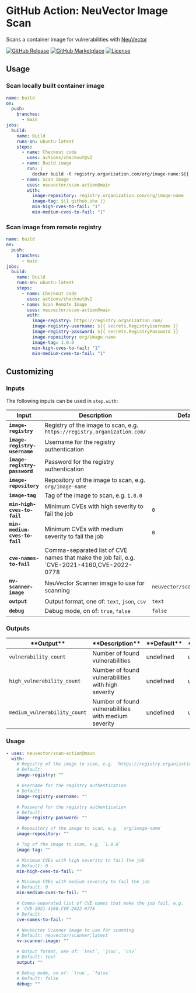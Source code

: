 <!-- start title -->

# GitHub Action: NeuVector Image Scan

<!-- end title -->
<!-- start description -->

Scans a container image for vulnerabilities with [NeuVector](https://neuvector.com)

<!-- end description -->

[![GitHub Release][release-img]][release]
[![GitHub Marketplace][marketplace-img]][marketplace]
[![License][license-img]][license]

## Usage

### Scan locally built container image

```yaml
name: build
on:
  push:
    branches:
      - main
jobs:
  build:
    name: Build
    runs-on: ubuntu-latest
    steps:
      - name: Checkout code
        uses: actions/checkout@v2
      - name: Build image
        run: |
          docker build -t registry.organization.com/org/image-name:${{ github.sha }} .
      - name: Scan Image
        uses: neuvector/scan-action@main
        with:
          image-repository: registry.organization.com/org/image-name
          image-tag: ${{ github.sha }}
          min-high-cves-to-fail: "1"
          min-medium-cves-to-fail: "1"
```

### Scan image from remote registry

```yaml
name: build
on:
  push:
    branches:
      - main
jobs:
  build:
    name: Build
    runs-on: ubuntu-latest
    steps:
      - name: Checkout code
        uses: actions/checkout@v2
      - name: Scan Remote Image
        uses: neuvector/scan-action@main
        with:
          image-registry: https://registry.organization.com/
          image-registry-username: ${{ secrets.RegistryUsername }}
          image-registry-password: ${{ secrets.RegistryPassword }}
          image-repository: org/image-name
          image-tag: 1.0.0
          min-high-cves-to-fail: "1"
          min-medium-cves-to-fail: "1"
```

## Customizing

### Inputs

The following inputs can be used in `step.with`:

<!-- start inputs -->

| **Input**                     | **Description**                                                                             | **Default**                | **Required** |
| ----------------------------- | ------------------------------------------------------------------------------------------- | -------------------------- | ------------ |
| **`image-registry`**          | Registry of the image to scan, e.g. `https://registry.organization.com/`                    |                            | **false**    |
| **`image-registry-username`** | Username for the registry authentication                                                    |                            | **false**    |
| **`image-registry-password`** | Password for the registry authentication                                                    |                            | **false**    |
| **`image-repository`**        | Repository of the image to scan, e.g. `org/image-name`                                      |                            | **true**     |
| **`image-tag`**               | Tag of the image to scan, e.g. `1.0.0`                                                      |                            | **true**     |
| **`min-high-cves-to-fail`**   | Minimum CVEs with high severity to fail the job                                             | `0`                        | **false**    |
| **`min-medium-cves-to-fail`** | Minimum CVEs with medium severity to fail the job                                           | `0`                        | **false**    |
| **`cve-names-to-fail`**       | Comma-separated list of CVE names that make the job fail, e.g. `CVE-2021-4160,CVE-2022-0778 |                            | **false**    |
| **`nv-scanner-image`**        | NeuVector Scanner image to use for scanning                                                 | `neuvector/scanner:latest` | **false**    |
| **`output`**                  | Output format, one of: `text`, `json`, `csv`                                                | `text`                     | **false**    |
| **`debug`**                   | Debug mode, on of: `true`, `false`                                                          | `false`                    | **false**    |

<!-- end inputs -->

### Outputs

<!-- start outputs -->

| \***\*Output\*\***           | \***\*Description\*\***                              | \***\*Default\*\*** | \***\*Required\*\*** |
| ---------------------------- | ---------------------------------------------------- | ------------------- | -------------------- |
| `vulnerability_count`        | Number of found vulnerabilities                      | undefined           | undefined            |
| `high_vulnerability_count`   | Number of found vulnerabilities with high severity   | undefined           | undefined            |
| `medium_vulnerability_count` | Number of found vulnerabilities with medium severity | undefined           | undefined            |

<!-- end outputs -->

### Usage

<!-- start usage -->

```yaml
- uses: neuvector/scan-action@main
  with:
    # Registry of the image to scan, e.g. `https://registry.organization.com/`
    # Default:
    image-registry: ""

    # Username for the registry authentication
    # Default:
    image-registry-username: ""

    # Password for the registry authentication
    # Default:
    image-registry-password: ""

    # Repository of the image to scan, e.g. `org/image-name`
    image-repository: ""

    # Tag of the image to scan, e.g. `1.0.0`
    image-tag: ""

    # Minimum CVEs with high severity to fail the job
    # Default: 0
    min-high-cves-to-fail: ""

    # Minimum CVEs with medium severity to fail the job
    # Default: 0
    min-medium-cves-to-fail: ""

    # Comma-separated list of CVE names that make the job fail, e.g.
    # `CVE-2021-4160,CVE-2022-0778
    # Default:
    cve-names-to-fail: ""

    # NeuVector Scanner image to use for scanning
    # Default: neuvector/scanner:latest
    nv-scanner-image: ""

    # Output format, one of: `text`, `json`, `csv`
    # Default: text
    output: ""

    # Debug mode, on of: `true`, `false`
    # Default: false
    debug: ""
```

<!-- end usage -->

[release]: https://github.com/neuvector/scan-action/releases/latest
[release-img]: https://img.shields.io/github/release/neuvector/scan-action.svg?logo=github
[marketplace]: https://github.com/marketplace/actions/neuvector/scan-action
[marketplace-img]: https://img.shields.io/badge/marketplace-neuvector/scan--action-blue?logo=github
[license]: https://github.com/neuvector/scan-action/blob/master/LICENSE
[license-img]: https://img.shields.io/github/license/neuvector/scan-action
